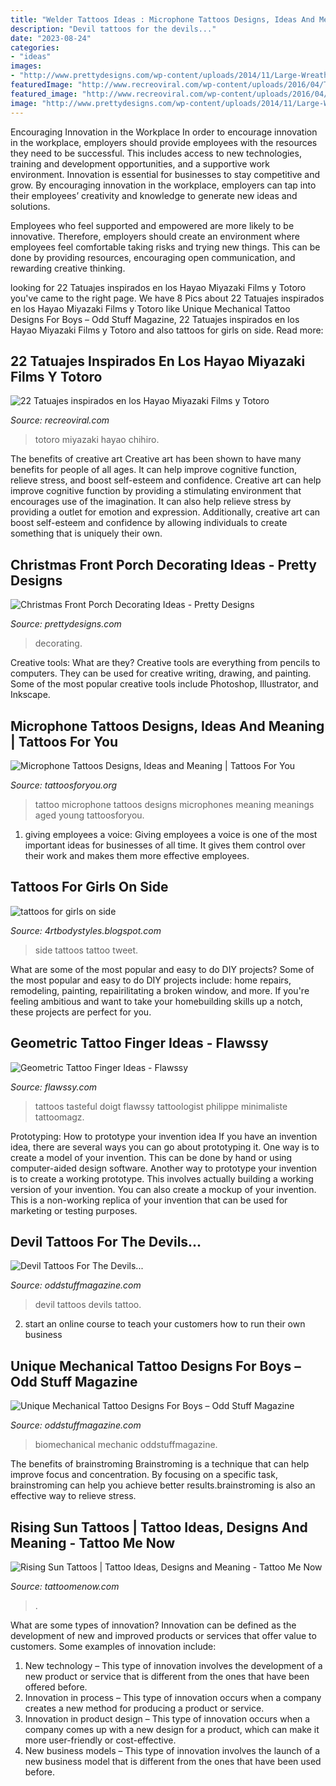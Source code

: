 ```yaml
---
title: "Welder Tattoos Ideas : Microphone Tattoos Designs, Ideas And Meaning"
description: "Devil tattoos for the devils..."
date: "2023-08-24"
categories:
- "ideas"
images:
- "http://www.prettydesigns.com/wp-content/uploads/2014/11/Large-Wreath-for-Front-Porch.jpg"
featuredImage: "http://www.recreoviral.com/wp-content/uploads/2016/04/TATUAJES-TOTORO-9.jpg"
featured_image: "http://www.recreoviral.com/wp-content/uploads/2016/04/TATUAJES-TOTORO-9.jpg"
image: "http://www.prettydesigns.com/wp-content/uploads/2014/11/Large-Wreath-for-Front-Porch.jpg"
---
```



Encouraging Innovation in the Workplace
In order to encourage innovation in the workplace, employers should provide employees with the resources they need to be successful. This includes access to new technologies, training and development opportunities, and a supportive work environment.
Innovation is essential for businesses to stay competitive and grow. By encouraging innovation in the workplace, employers can tap into their employees’ creativity and knowledge to generate new ideas and solutions.

Employees who feel supported and empowered are more likely to be innovative. Therefore, employers should create an environment where employees feel comfortable taking risks and trying new things. This can be done by providing resources, encouraging open communication, and rewarding creative thinking.

	

		
looking for 22 Tatuajes inspirados en los Hayao Miyazaki Films y Totoro you've came to the right page. We have 8 Pics about 22 Tatuajes inspirados en los Hayao Miyazaki Films y Totoro like Unique Mechanical Tattoo Designs For Boys – Odd Stuff Magazine, 22 Tatuajes inspirados en los Hayao Miyazaki Films y Totoro and also tattoos for girls on side. Read more:
		
    
## 22 Tatuajes Inspirados En Los Hayao Miyazaki Films Y Totoro

<img loading=lazy src="http://www.recreoviral.com/wp-content/uploads/2016/04/TATUAJES-TOTORO-9.jpg" onerror="this.onerror=null;this.src='https://tse2.mm.bing.net/th?id=OIP.BD1AR2Lmsewv8c3Pyk6gpAHaKL&amp;pid=15.1';" alt="22 Tatuajes inspirados en los Hayao Miyazaki Films y Totoro">

_Source: recreoviral.com_

>totoro miyazaki hayao chihiro. 

	

The benefits of creative art
Creative art has been shown to have many benefits for people of all ages. It can help improve cognitive function, relieve stress, and boost self-esteem and confidence.
Creative art can help improve cognitive function by providing a stimulating environment that encourages use of the imagination. It can also help relieve stress by providing a outlet for emotion and expression. Additionally, creative art can boost self-esteem and confidence by allowing individuals to create something that is uniquely their own.

    
## Christmas Front Porch Decorating Ideas - Pretty Designs

<img loading=lazy src="http://www.prettydesigns.com/wp-content/uploads/2014/11/Large-Wreath-for-Front-Porch.jpg" onerror="this.onerror=null;this.src='https://tse1.mm.bing.net/th?id=OIP.nvvr-AwKjVvvhX-7GSteIwAAAA&amp;pid=15.1';" alt="Christmas Front Porch Decorating Ideas - Pretty Designs">

_Source: prettydesigns.com_

>decorating. 

	

Creative tools: What are they?
Creative tools are everything from pencils to computers. They can be used for creative writing, drawing, and painting. Some of the most popular creative tools include Photoshop, Illustrator, and Inkscape.

    
## Microphone Tattoos Designs, Ideas And Meaning | Tattoos For You

<img loading=lazy src="https://www.tattoosforyou.org/wp-content/uploads/2016/03/Microphone-Tattoo.jpg" onerror="this.onerror=null;this.src='https://tse3.mm.bing.net/th?id=OIP.AZEjjw4zMLlAyAbv8WI2SwHaJ4&amp;pid=15.1';" alt="Microphone Tattoos Designs, Ideas and Meaning | Tattoos For You">

_Source: tattoosforyou.org_

>tattoo microphone tattoos designs microphones meaning meanings aged young tattoosforyou. 

	

1. giving employees a voice: Giving employees a voice is one of the most important ideas for businesses of all time. It gives them control over their work and makes them more effective employees.

    
## Tattoos For Girls On Side

<img loading=lazy src="https://1.bp.blogspot.com/-9ESG2Dv5cJ0/Ty5Bs9RtXVI/AAAAAAAAArw/3nB1d21j1VI/s1600/Women-Side-Tattoo-Design-Fashion-2012.jpg" onerror="this.onerror=null;this.src='https://tse1.mm.bing.net/th?id=OIP.EsCJDQKhi_t2grI-LpRocQHaJ4&amp;pid=15.1';" alt="tattoos for girls on side">

_Source: 4rtbodystyles.blogspot.com_

>side tattoos tattoo tweet. 

	

What are some of the most popular and easy to do DIY projects?
Some of the most popular and easy to do DIY projects include: home repairs, remodeling, painting, repairilitating a broken window, and more. If you're feeling ambitious and want to take your homebuilding skills up a notch, these projects are perfect for you.

    
## Geometric Tattoo Finger Ideas - Flawssy

<img loading=lazy src="http://flawssy.com/wp-content/uploads/2016/12/Geometric-Finger-Tattoo.jpg" onerror="this.onerror=null;this.src='https://tse3.mm.bing.net/th?id=OIP.4sGsItA1BLDs9Of2lPiGewHaLF&amp;pid=15.1';" alt="Geometric Tattoo Finger Ideas - Flawssy">

_Source: flawssy.com_

>tattoos tasteful doigt flawssy tattoologist philippe minimaliste tattoomagz. 

	

Prototyping: How to prototype your invention idea
If you have an invention idea, there are several ways you can go about prototyping it. One way is to create a model of your invention. This can be done by hand or using computer-aided design software. Another way to prototype your invention is to create a working prototype. This involves actually building a working version of your invention. You can also create a mockup of your invention. This is a non-working replica of your invention that can be used for marketing or testing purposes.

    
## Devil Tattoos For The Devils...

<img loading=lazy src="https://oddstuffmagazine.com/wp-content/uploads/2013/09/Devil-tattoo-17-600x800.jpg" onerror="this.onerror=null;this.src='https://tse4.mm.bing.net/th?id=OIP.Cmtk86OPKT2r68KuZvNBRQHaJ4&amp;pid=15.1';" alt="Devil Tattoos For The Devils...">

_Source: oddstuffmagazine.com_

>devil tattoos devils tattoo. 

	

2. start an online course to teach your customers how to run their own business 

    
## Unique Mechanical Tattoo Designs For Boys – Odd Stuff Magazine

<img loading=lazy src="https://oddstuffmagazine.com/wp-content/uploads/2013/09/Bio-mechanical-Tattoo-23-532x800.jpg" onerror="this.onerror=null;this.src='https://tse1.mm.bing.net/th?id=OIP.gpp_XO8qPoD4Y_nLWlA-RQHaLI&amp;pid=15.1';" alt="Unique Mechanical Tattoo Designs For Boys – Odd Stuff Magazine">

_Source: oddstuffmagazine.com_

>biomechanical mechanic oddstuffmagazine. 

	

The benefits of brainstroming
Brainstroming is a technique that can help improve focus and concentration. By focusing on a specific task, brainstroming can help you achieve better results.brainstroming is also an effective way to relieve stress.

    
## Rising Sun Tattoos | Tattoo Ideas, Designs And Meaning - Tattoo Me Now

<img loading=lazy src="https://www.tattoomenow.com/tattoo-designs/wp-content/uploads/2020/01/Rising-Sun-Tattoo-16.jpg" onerror="this.onerror=null;this.src='https://tse3.mm.bing.net/th?id=OIP.W6y9r8WxnHwisPRl9EK9FgHaJ-&amp;pid=15.1';" alt="Rising Sun Tattoos | Tattoo Ideas, Designs and Meaning - Tattoo Me Now">

_Source: tattoomenow.com_

>. 

	

What are some types of innovation?
Innovation can be defined as the development of new and improved products or services that offer value to customers. Some examples of innovation include: 
1. New technology – This type of innovation involves the development of a new product or service that is different from the ones that have been offered before.
2. Innovation in process – This type of innovation occurs when a company creates a new method for producing a product or service.
3. Innovation in product design – This type of innovation occurs when a company comes up with a new design for a product, which can make it more user-friendly or cost-effective.
4. New business models – This type of innovation involves the launch of a new business model that is different from the ones that have been used before.

